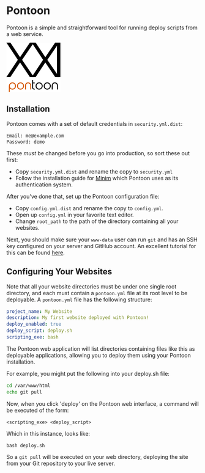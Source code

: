 # Pontoon

Pontoon is a simple and straightforward tool for running deploy scripts from a web service.

![Logo](assets/logo.png)

## Installation
Pontoon comes with a set of default credentials in `security.yml.dist`:

```
Email: me@example.com
Password: demo
```

These *must* be changed before you go into production, so sort these out first:

* Copy `security.yml.dist` and rename the copy to `security.yml`
* Follow the installation guide for [Minim](https://github.com/lambdacasserole/minim) which Pontoon uses as its authentication system.

After you've done that, set up the Pontoon configuration file:

* Copy `config.yml.dist` and rename the copy to `config.yml`.
* Open up `config.yml` in your favorite text editor.
* Change `root_path` to the path of the directory containing all your websites.

Next, you should make sure your `www-data` user can run `git` and has an SSH key configured on your server and GitHub account. An excellent tutorial for this can be found [here](http://technotes.tumblr.com/post/33867325150/php-hook-script-that-can-git-pull).

## Configuring Your Websites
Note that all your website directories must be under one single root directory, and each must contain a `pontoon.yml` file at its root level to be deployable. A `pontoon.yml` file has the following structure:

```yaml
project_name: My Website
description: My first website deployed with Pontoon!
deploy_enabled: true
deploy_script: deploy.sh
scripting_exe: bash
```

The Pontoon web application will list directories containing files like this as deployable applications, allowing you to deploy them using your Pontoon installation.

For example, you might put the following into your deploy.sh file:

```bash
cd /var/www/html
echo git pull
```

Now, when you click 'deploy' on the Pontoon web interface, a command will be executed of the form:

```
<scripting_exe> <deploy_script>
```

Which in this instance, looks like:

```
bash deploy.sh
```

So a `git pull` will be executed on your web directory, deploying the site from your Git repository to your live server.
